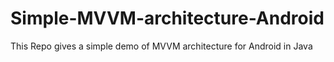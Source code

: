 # Simple-MVVM-architecture-Android
This Repo gives a simple demo of MVVM architecture for Android in Java
